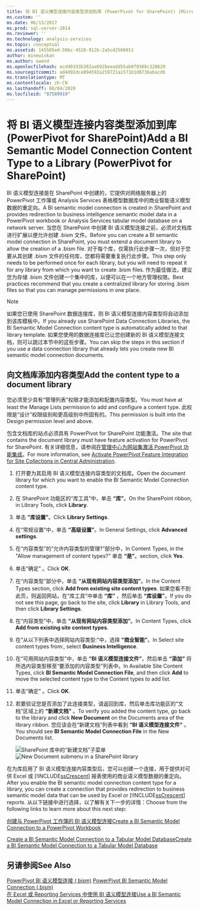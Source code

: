 ```yaml
---
title: 将 BI 语义模型连接内容类型添加到库 (PowerPivot for SharePoint) |Microsoft Docs
ms.custom: ''
ms.date: 06/13/2017
ms.prod: sql-server-2014
ms.reviewer: ''
ms.technology: analysis-services
ms.topic: conceptual
ms.assetid: 145505ed-50bc-4528-912b-2a5cd2566011
author: minewiskan
ms.author: owend
ms.openlocfilehash: ecd40193b382aa692beeadd55ab8f9388c328620
ms.sourcegitcommit: ad4d92dce894592a259721a1571b1d8736abacdb
ms.translationtype: MT
ms.contentlocale: zh-CN
ms.lasthandoff: 08/04/2020
ms.locfileid: "87589919"
---
```

# <a name="add-a-bi-semantic-model-connection-content-type-to-a-library-powerpivot-for-sharepoint"></a><span data-ttu-id="7e52f-102">将 BI 语义模型连接内容类型添加到库 (PowerPivot for SharePoint)</span><span class="sxs-lookup"><span data-stu-id="7e52f-102">Add a BI Semantic Model Connection Content Type to a Library (PowerPivot for SharePoint)</span></span>
  <span data-ttu-id="7e52f-103">BI 语义模型连接是在 SharePoint 中创建的，它提供对网络服务器上的 PowerPivot 工作簿或 Analysis Services 表格模型数据库中的商业智能语义模型数据的重定向。</span><span class="sxs-lookup"><span data-stu-id="7e52f-103">A BI semantic model connection is created in SharePoint and provides redirection to business intelligence semantic model data in a PowerPivot workbook or Analysis Services tabular model database on a network server.</span></span> <span data-ttu-id="7e52f-104">当您在 SharePoint 中创建 BI 语义模型连接之前，必须对文档库进行扩展以便允许创建 .bism 文件。</span><span class="sxs-lookup"><span data-stu-id="7e52f-104">Before you can create a BI semantic model connection in SharePoint, you must extend a document library to allow the creation of a .bism file.</span></span> <span data-ttu-id="7e52f-105">对于每个库，仅需执行此步骤一次，但对于您要从其创建 .bism 文件的任何库，您都将需要重复执行此步骤。</span><span class="sxs-lookup"><span data-stu-id="7e52f-105">This step only needs to be performed once for each library, but you will need to repeat it for any library from which you want to create .bism files.</span></span> <span data-ttu-id="7e52f-106">作为最佳做法，建议您为存储 .bism 文件创建一个集中的库，以便可以在一个地方管理权限。</span><span class="sxs-lookup"><span data-stu-id="7e52f-106">Best practices recommend that you create a centralized library for storing .bism files so that you can manage permissions in one place.</span></span>  
  
> [!NOTE]  
>  <span data-ttu-id="7e52f-107">如果您已使用 SharePoint 数据连接库，则 BI 语义模型连接内容类型将自动添加到该库模板中。</span><span class="sxs-lookup"><span data-stu-id="7e52f-107">If you already use SharePoint Data Connection Libraries, the BI Semantic Model Connection content type is automatically added to that library template.</span></span> <span data-ttu-id="7e52f-108">如果您使用的数据连接库已让您创建新的 BI 语义模型连接文档，则可以跳过本节中的这些步骤。</span><span class="sxs-lookup"><span data-stu-id="7e52f-108">You can skip the steps in this section if you use a data connection library that already lets you create new BI semantic model connection documents.</span></span>  
  
##  <a name="add-the-content-type-to-a-document-library"></a><a name="bkmk_addtype"></a> <span data-ttu-id="7e52f-109">向文档库添加内容类型</span><span class="sxs-lookup"><span data-stu-id="7e52f-109">Add the content type to a document library</span></span>  
 <span data-ttu-id="7e52f-110">您必须至少具有“管理列表”权限才能添加和配置内容类型。</span><span class="sxs-lookup"><span data-stu-id="7e52f-110">You must have at least the Manage Lists permission to add and configure a content type.</span></span> <span data-ttu-id="7e52f-111">此权限是“设计”权限级别和更高级别中所固有的。</span><span class="sxs-lookup"><span data-stu-id="7e52f-111">This permission is built into the Design permission level and above.</span></span>  
  
 <span data-ttu-id="7e52f-112">包含文档库的站点必须具有 PowerPivot for SharePoint 功能激活。</span><span class="sxs-lookup"><span data-stu-id="7e52f-112">The site that contains the document library must have feature activation for PowerPivot for SharePoint.</span></span> <span data-ttu-id="7e52f-113">有关详细信息，请参阅[在管理中心为网站集激活 PowerPivot 功能集成](activate-power-pivot-integration-for-site-collections-in-ca.md)。</span><span class="sxs-lookup"><span data-stu-id="7e52f-113">For more information, see [Activate PowerPivot Feature Integration for Site Collections in Central Administration](activate-power-pivot-integration-for-site-collections-in-ca.md).</span></span>  
  
1.  <span data-ttu-id="7e52f-114">打开要为其启用 BI 语义模型连接内容类型的文档库。</span><span class="sxs-lookup"><span data-stu-id="7e52f-114">Open the document library for which you want to enable the BI Semantic Model Connection content type.</span></span>  
  
2.  <span data-ttu-id="7e52f-115">在 SharePoint 功能区的“库工具”中，单击 **“库”**。</span><span class="sxs-lookup"><span data-stu-id="7e52f-115">On the SharePoint ribbon, in Library Tools, click **Library**.</span></span>  
  
3.  <span data-ttu-id="7e52f-116">单击 **“库设置”**。</span><span class="sxs-lookup"><span data-stu-id="7e52f-116">Click **Library Settings**.</span></span>  
  
4.  <span data-ttu-id="7e52f-117">在“常规设置”中，单击 **“高级设置”**。</span><span class="sxs-lookup"><span data-stu-id="7e52f-117">In General Settings, click **Advanced settings**.</span></span>  
  
5.  <span data-ttu-id="7e52f-118">在“内容类型”的“允许内容类型的管理?”部分中，</span><span class="sxs-lookup"><span data-stu-id="7e52f-118">In Content Types, in the "Allow management of content types?"</span></span> <span data-ttu-id="7e52f-119">单击 **“是”**。</span><span class="sxs-lookup"><span data-stu-id="7e52f-119">section, click **Yes**.</span></span>  
  
6.  <span data-ttu-id="7e52f-120">单击“确定”  。</span><span class="sxs-lookup"><span data-stu-id="7e52f-120">Click **OK**.</span></span>  
  
7.  <span data-ttu-id="7e52f-121">在“内容类型”部分中，单击 **“从现有网站内容类型添加”**。</span><span class="sxs-lookup"><span data-stu-id="7e52f-121">In the Content Types section, click **Add from existing site content types**.</span></span> <span data-ttu-id="7e52f-122">如果您看不到此页，则返回网站，在“库工具”中单击 **“库”** ，然后单击 **“库设置”**。</span><span class="sxs-lookup"><span data-stu-id="7e52f-122">If you do not see this page, go back to the site, click **Library** in Library Tools, and then click **Library Settings**.</span></span>  
  
8.  <span data-ttu-id="7e52f-123">在“内容类型”中，单击 **“从现有网站内容类型添加”**。</span><span class="sxs-lookup"><span data-stu-id="7e52f-123">In Content Types, click **Add from existing site content types**.</span></span>  
  
9. <span data-ttu-id="7e52f-124">在“从以下列表中选择网站内容类型:”中，选择 **“商业智能”**。</span><span class="sxs-lookup"><span data-stu-id="7e52f-124">In Select site content types from:, select **Business Intelligence**.</span></span>  
  
10. <span data-ttu-id="7e52f-125">在“可用网站内容类型”中，单击 **“BI 语义模型连接文件”**，然后单击 **“添加”** 将所选内容类型移至“要添加的内容类型”列表中。</span><span class="sxs-lookup"><span data-stu-id="7e52f-125">In Available Site Content Types, click **BI Semantic Model Connection File**, and then click **Add** to move the selected content type to the Content types to add list.</span></span>  
  
11. <span data-ttu-id="7e52f-126">单击“确定”  。</span><span class="sxs-lookup"><span data-stu-id="7e52f-126">Click **OK**.</span></span>  
  
12. <span data-ttu-id="7e52f-127">若要验证您是否添加了此连接类型，请返回到库，然后单击库功能区的“文档”区域上的 **“新建文档”** 。</span><span class="sxs-lookup"><span data-stu-id="7e52f-127">To verify you added the content type, go back to the library and click **New Document** on the Documents area of the library ribbon.</span></span> <span data-ttu-id="7e52f-128">您应该会在“新建文档”列表中看到 **“BI 语义模型连接文件”** 。</span><span class="sxs-lookup"><span data-stu-id="7e52f-128">You should see **BI Semantic Model Connection File** in the New Documents list.</span></span>  
  
     <span data-ttu-id="7e52f-129">![SharePoint 库中的“新建文档”子菜单](../media/ssas-bismconnection-new.gif "SharePoint 库中的“新建文档”子菜单")</span><span class="sxs-lookup"><span data-stu-id="7e52f-129">![New Document submenu in a SharePoint library](../media/ssas-bismconnection-new.gif "New Document submenu in a SharePoint library")</span></span>  
  
 <span data-ttu-id="7e52f-130">在为库启用了 BI 语义模型连接内容类型后，您可以创建一个连接，用于提供对可供 Excel 或 [!INCLUDE[ssCrescent](../../includes/sscrescent-md.md)] 报表使用的商业语义模型数据的重定向。</span><span class="sxs-lookup"><span data-stu-id="7e52f-130">After you enable the BI semantic model connection content type for a library, you can create a connection that provides redirection to business semantic model data that can be used by Excel or [!INCLUDE[ssCrescent](../../includes/sscrescent-md.md)] reports.</span></span> <span data-ttu-id="7e52f-131">从以下链接中进行选择，以了解有关下一步的详情：</span><span class="sxs-lookup"><span data-stu-id="7e52f-131">Choose from the following links to learn more about this next step:</span></span>  
  
 [<span data-ttu-id="7e52f-132">创建与 PowerPivot 工作簿的 BI 语义模型连接</span><span class="sxs-lookup"><span data-stu-id="7e52f-132">Create a BI Semantic Model Connection to a PowerPivot Workbook</span></span>](create-a-bi-semantic-model-connection-to-a-power-pivot-workbook.md)  
  
 [<span data-ttu-id="7e52f-133">Create a BI Semantic Model Connection to a Tabular Model Database</span><span class="sxs-lookup"><span data-stu-id="7e52f-133">Create a BI Semantic Model Connection to a Tabular Model Database</span></span>](create-a-bi-semantic-model-connection-to-a-tabular-model-database.md)  
  
## <a name="see-also"></a><span data-ttu-id="7e52f-134">另请参阅</span><span class="sxs-lookup"><span data-stu-id="7e52f-134">See Also</span></span>  
 <span data-ttu-id="7e52f-135">[PowerPivot BI 语义模型连接 &#40; bism&#41;](power-pivot-bi-semantic-model-connection-bism.md) </span><span class="sxs-lookup"><span data-stu-id="7e52f-135">[PowerPivot BI Semantic Model Connection &#40;.bism&#41;](power-pivot-bi-semantic-model-connection-bism.md) </span></span>  
 [<span data-ttu-id="7e52f-136">在 Excel 或 Reporting Services 中使用 BI 语义模型连接</span><span class="sxs-lookup"><span data-stu-id="7e52f-136">Use a BI Semantic Model Connection in Excel or Reporting Services</span></span>](use-a-bi-semantic-model-connection-in-excel-or-reporting-services.md)  
  
  
